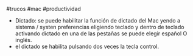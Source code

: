 
#trucos #mac #productividad

- Dictado: se puede habilitar la función de dictado del Mac yendo a sistema / systen preferencias eligiendo teclado y dentro de teclado activando dictado en una de las pestañas se puede elegir español  O inglés.
- el dictado se habilita pulsando dos veces la tecla control.